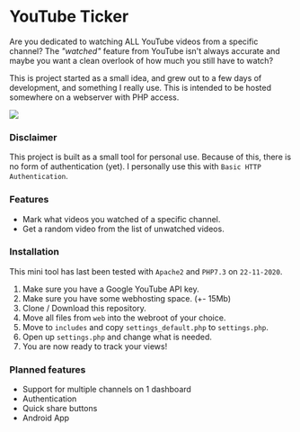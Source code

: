 # YouTube Ticker

Are you dedicated to watching ALL YouTube videos from a specific channel? The *"watched"* feature from YouTube isn't always accurate and maybe you want a clean overlook of how much you still have to watch?

This is project started as a small idea, and grew out to a few days of development, and something I really use. This is intended to be hosted somewhere on a webserver with PHP access.

![](https://i.imgur.com/UwWlx3n.jpg)

### Disclaimer

This project is built as a small tool for personal use. Because of this, there is no form of authentication (yet). I personally use this with `Basic HTTP Authentication`.

### Features
 - Mark what videos you watched of a specific channel.
 - Get a random video from the list of unwatched videos.

### Installation

This mini tool has last been tested with `Apache2` and `PHP7.3` on `22-11-2020`.

1. Make sure you have a Google YouTube API key.
1. Make sure you have some webhosting space. (+- 15Mb)
1. Clone / Download this repository.
1. Move all files from `web` into the webroot of your choice.
1. Move to `includes` and copy `settings_default.php` to `settings.php`.
1. Open up `settings.php` and change what is needed.
1. You are now ready to track your views!

### Planned features
 - Support for multiple channels on 1 dashboard
 - Authentication
 - Quick share buttons
 - Android App